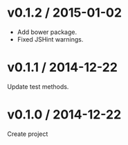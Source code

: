 # v0.1.2 / 2015-01-02

* Add bower package.
* Fixed JSHint warnings.

# v0.1.1 / 2014-12-22

Update test methods.

# v0.1.0 / 2014-12-22

Create project
